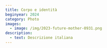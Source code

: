 ```yaml
---
title: Corpo e identità
beginyear: 2024
category: Photo
images:
  - image: /img/2023-future-mother-0931.png
description:
  - text: Descrizione italiana
---
```

